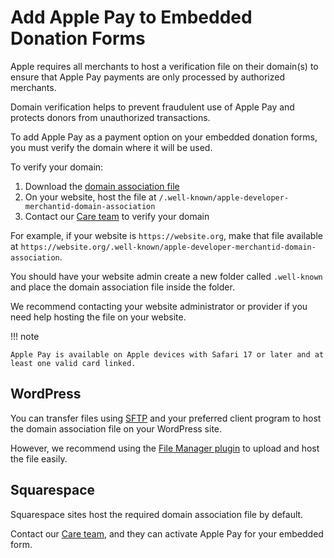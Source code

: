 # Add Apple Pay to Embedded Donation Forms

Apple requires all merchants to host a verification file on their domain(s) to ensure that Apple Pay payments are only processed by authorized merchants.

Domain verification helps to prevent fraudulent use of Apple Pay and protects donors from unauthorized transactions.

To add Apple Pay as a payment option on your embedded donation forms, you must verify the domain where it will be used.

To verify your domain:

1. Download the [domain association file](https://stripe.com/files/apple-pay/apple-developer-merchantid-domain-association)
2. On your website, host the file at `/.well-known/apple-developer-merchantid-domain-association`
3. Contact our [Care team](https://support.classy.org/s/contactcare) to verify your domain

For example, if your website is `https://website.org`, make that file available at `https://website.org/.well-known/apple-developer-merchantid-domain-association`.

You should have your website admin create a new folder called `.well-known` and place the domain association file inside the folder.

We recommend contacting your website administrator or provider if you need help hosting the file on your website.

!!! note

    Apple Pay is available on Apple devices with Safari 17 or later and at least one valid card linked.

## WordPress

You can transfer files using [SFTP](https://wordpress.com/support/sftp/) and your preferred client program to host the domain association file on your WordPress site.

However, we recommend using the [File Manager plugin](https://wordpress.org/plugins/wp-file-manager/) to upload and host the file easily.

## Squarespace

Squarespace sites host the required domain association file by default.

Contact our [Care team](https://support.classy.org/s/contactcare), and they can activate Apple Pay for your embedded form.
